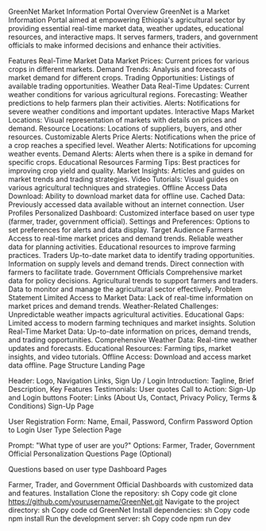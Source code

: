 GreenNet Market Information Portal
Overview
GreenNet is a Market Information Portal aimed at empowering Ethiopia's agricultural sector by providing essential real-time market data, weather updates, educational resources, and interactive maps. It serves farmers, traders, and government officials to make informed decisions and enhance their activities.

Features
Real-Time Market Data
Market Prices: Current prices for various crops in different markets.
Demand Trends: Analysis and forecasts of market demand for different crops.
Trading Opportunities: Listings of available trading opportunities.
Weather Data
Real-Time Updates: Current weather conditions for various agricultural regions.
Forecasting: Weather predictions to help farmers plan their activities.
Alerts: Notifications for severe weather conditions and important updates.
Interactive Maps
Market Locations: Visual representation of markets with details on prices and demand.
Resource Locations: Locations of suppliers, buyers, and other resources.
Customizable Alerts
Price Alerts: Notifications when the price of a crop reaches a specified level.
Weather Alerts: Notifications for upcoming weather events.
Demand Alerts: Alerts when there is a spike in demand for specific crops.
Educational Resources
Farming Tips: Best practices for improving crop yield and quality.
Market Insights: Articles and guides on market trends and trading strategies.
Video Tutorials: Visual guides on various agricultural techniques and strategies.
Offline Access
Data Download: Ability to download market data for offline use.
Cached Data: Previously accessed data available without an internet connection.
User Profiles
Personalized Dashboard: Customized interface based on user type (farmer, trader, government official).
Settings and Preferences: Options to set preferences for alerts and data display.
Target Audience
Farmers
Access to real-time market prices and demand trends.
Reliable weather data for planning activities.
Educational resources to improve farming practices.
Traders
Up-to-date market data to identify trading opportunities.
Information on supply levels and demand trends.
Direct connection with farmers to facilitate trade.
Government Officials
Comprehensive market data for policy decisions.
Agricultural trends to support farmers and traders.
Data to monitor and manage the agricultural sector effectively.
Problem Statement
Limited Access to Market Data: Lack of real-time information on market prices and demand trends.
Weather-Related Challenges: Unpredictable weather impacts agricultural activities.
Educational Gaps: Limited access to modern farming techniques and market insights.
Solution
Real-Time Market Data: Up-to-date information on prices, demand trends, and trading opportunities.
Comprehensive Weather Data: Real-time weather updates and forecasts.
Educational Resources: Farming tips, market insights, and video tutorials.
Offline Access: Download and access market data offline.
Page Structure
Landing Page

Header: Logo, Navigation Links, Sign Up / Login
Introduction: Tagline, Brief Description, Key Features
Testimonials: User quotes
Call to Action: Sign-Up and Login buttons
Footer: Links (About Us, Contact, Privacy Policy, Terms & Conditions)
Sign-Up Page

User Registration Form: Name, Email, Password, Confirm Password
Option to Login
User Type Selection Page

Prompt: "What type of user are you?"
Options: Farmer, Trader, Government Official
Personalization Questions Page (Optional)

Questions based on user type
Dashboard Pages

Farmer, Trader, and Government Official Dashboards with customized data and features.
Installation
Clone the repository:
sh
Copy code
git clone https://github.com/yourusername/GreenNet.git
Navigate to the project directory:
sh
Copy code
cd GreenNet
Install dependencies:
sh
Copy code
npm install
Run the development server:
sh
Copy code
npm run dev

